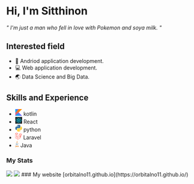 # Hi, I'm Sitthinon
*" I'm just a man who fell in love with Pokemon and soya milk. "*
## Interested field
* 📱 Andriod application development.
* 💻 Web application development.
* 🌏 Data Science and Big Data.
## Skills and Experience
* <img src="https://github.com/orbitalno11/orbitalno11/blob/master/img/kotlin-1.svg"  height="18px"> kotlin
* <img src="https://github.com/orbitalno11/orbitalno11/blob/master/img/react-1.svg"  height="18px"> React
* <img src="https://github.com/orbitalno11/orbitalno11/blob/master/img/python-5.svg"  height="18px"> python
* <img src="https://github.com/orbitalno11/orbitalno11/blob/master/img/laravel-2.svg"  height="18px"> Laravel
* <img src="https://github.com/orbitalno11/orbitalno11/blob/master/img/java-4.svg"  height="18px"> Java
### My Stats
<img src="https://github-readme-stats.vercel.app/api?username=orbitalno11&show_icons=true&theme=graywhite">
<img src="https://github-readme-stats.vercel.app/api/top-langs/?username=orbitalno11&hide=HTML,css">
### My website
[orbitalno11.github.io](https://orbitalno11.github.io/)

